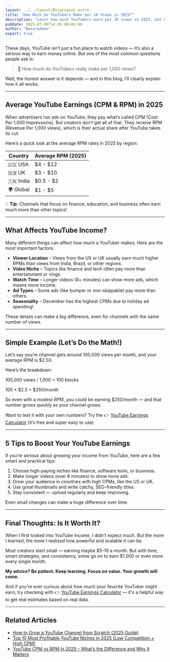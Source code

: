 ```yaml
---
layout: ../../layout/BlogLayout.astro
title: "How Much Do YouTubers Make per 1K Views in 2025?"
description: "Learn how much YouTubers earn per 1K views in 2025. Get CPM/RPM examples and tips to grow your income."
pubDate: 2025-07-06T14:45:00+04:00
author: "Nasurudeen"
export: true
---
```


These days, YouTube isn’t just a fun place to watch videos — it’s also a serious way to
earn money online. But one of the most common questions people ask is:

> 💬 How much do YouTubers really make per 1,000 views?

Well, the honest answer is it depends — and in this blog, I’ll clearly explain how it all
works.

---

## Average YouTube Earnings (CPM & RPM) in 2025

When advertisers run ads on YouTube, they pay what’s called CPM (Cost Per 1,000
Impressions). But creators don’t get all of that. They receive RPM (Revenue Per 1,000
views), which is their actual share after YouTube takes its cut.

Here’s a quick look at the average RPM rates in 2025 by region:

| Country   | Average RPM (2025) |
| --------- | ------------------ |
| 🇺🇸 USA    | $4 - $12           |
| 🇬🇧 UK     | $3 - $10           |
| 🇮🇳 India  | $0.5 - $2          |
| 🌍 Global | $1 - $5            |

💡 **Tip:** Channels that focus on finance, education, and business often earn much
more than other topics!

---

## What Affects YouTube Income?

Many different things can affect how much a YouTuber makes. Here are the most
important factors:

- **Viewer Location** – Views from the US or UK usually earn much higher RPMs
  than views from India, Brazil, or other regions.
- **Video Niche** – Topics like finance and tech often pay more than
  entertainment or vlogs.
- **Watch Time** – Longer videos (8+ minutes) can show more ads, which
  means more income.
- **Ad Types** – Some ads (like bumper or non-skippable) pay more than
  others.
- **Seasonality** – December has the highest CPMs due to holiday ad
  spending!

These details can make a big difference, even for channels with the same number of
views.

---

## Simple Example (Let’s Do the Math!)

Let’s say you’re channel gets around 100,000 views per month, and your average
RPM is $2.50.

Here’s the breakdown:

100,000 views / 1,000 = 100 blocks

100 × $2.5 = $250/month

So even with a modest RPM, you could be earning $250/month — and that number
grows quickly as your channel grows.

Want to test it with your own numbers? Try the 👉 [YouTube Earnings Calculator](/) (it’s
free and super easy to use)

---

## 5 Tips to Boost Your YouTube Earnings

If you’re serious about growing your income from YouTube, here are a few smart and
practical tips:

1. Choose high-paying niches like finance, software tools, or business.
2. Make longer videos (over 8 minutes) to show more ads.
3. Grow your audience in countries with high CPMs, like the US or UK.
4. Use great thumbnails and write catchy, SEO-friendly titles.
5. Stay consistent — upload regularly and keep improving.

Even small changes can make a huge difference over time.

---

## Final Thoughts: Is It Worth It?

When I first looked into YouTube income, I didn’t expect much. But the more I learned,
the more I realized how powerful and scalable it can be.

Most creators start small — earning maybe $5–10 a month. But with time, smart
strategies, and consistency, some go on to earn $1,000 or even more every single
month.

**My advice? Be patient. Keep learning. Focus on value. Your growth will come.**

And if you're ever curious about how much your favorite YouTuber might earn, try
checking with 👉 [YouTube Earnings Calculator](/) — it's a helpful way to get real estimates based
on real data.

---

## Related Articles

- [How to Grow a YouTube Channel from Scratch (2025 Guide)](/blog/How-to-Grow-a-YouTube-Channel-from-Scratch-2025-Guide)
- [Top 10 Most Profitable YouTube Niches in 2025 (Low Competition + High CPM)](/blog/best-youtube-niches-2025)
- [YouTube CPM vs RPM in 2025 – What’s the Difference and Why It Matters](/blog/youtube-cpm-vs-rpm-2025)

